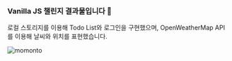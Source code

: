 ### Vanilla JS 챌린지 결과물입니다 🍌

로컬 스토리지를 이용해 Todo List와 로그인을 구현했으며, OpenWeatherMap API를 이용해 날씨와 위치를 표현했습니다.

![momonto](https://user-images.githubusercontent.com/64053930/174464710-1773c94d-e2a1-4715-a991-fd03f84b0e20.gif)
